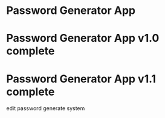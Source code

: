# Password Generator App

# Password Generator App v1.0 complete

# Password Generator App v1.1 complete
edit password generate system
